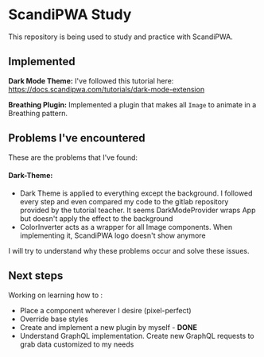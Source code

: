 # ScandiPWA Study

This repository is being used to study and practice with ScandiPWA.


## Implemented

<b>Dark Mode Theme:</b> I've followed this tutorial here: https://docs.scandipwa.com/tutorials/dark-mode-extension

<b>Breathing Plugin:</b> Implemented a plugin that makes all <code>Image</code> to animate in a Breathing pattern.


## Problems I've encountered

These are the problems that I've found: 

#### Dark-Theme:

<ul>
    <li>Dark Theme is applied to everything except the background. I followed every step and even compared my code to the gitlab repository provided by the tutorial teacher. It seems DarkModeProvider wraps App but doesn't apply the effect to the background</li>
  <li>ColorInverter acts as a wrapper for all Image components. When implementing it, ScandiPWA logo doesn't show anymore</li>
</ul>

I will try to understand why these problems occur and solve these issues.

## Next steps
Working on learning how to :

<ul>
    <li>Place a component wherever I desire (pixel-perfect)</li>
    <li>Override base styles</li>
    <li>Create and implement a new plugin by myself - <b>DONE</b></li>
    <li>Understand GraphQL implementation. Create new GraphQL requests to grab data customized to my needs</li>
</ul>


